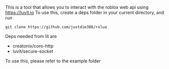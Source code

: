 This is a tool that allows you to interact with the roblox web api using https://luvit.io
To use this, create a deps folder in your current directory, and run 
```
git clone https://github.com/justdie386/rolua
```
Deps needed from lit are

- creatonix/coro-http
- luvit/secure-socket

To use this, please refer to the example folder
